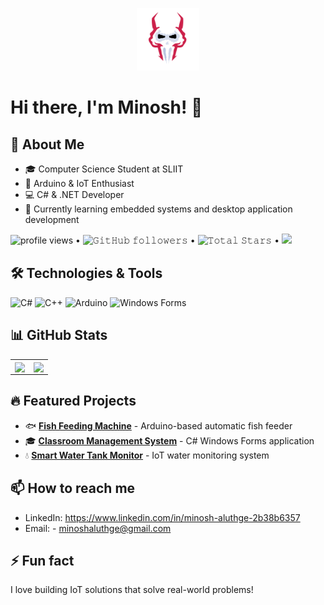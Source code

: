 <p align="center" ><img  src = "https://github.com/minosh-aluthge/minosh-aluthge/blob/main/logo.gif?raw=true" width = 100px></p>

# Hi there, I'm Minosh! 👋

## 🚀 About Me
- 🎓 Computer Science Student at SLIIT
- 🔧 Arduino & IoT Enthusiast
- 💻 C# & .NET Developer
- 🌱 Currently learning embedded systems and desktop application development
 <p align="left">
  <img alt = "profile views" src="https://komarev.com/ghpvc/?username=minosh-aluthge&style=flat&color=blue"> •   
  <img alt="𝙶𝚒𝚝𝙷𝚞𝚋 𝚏𝚘𝚕𝚕𝚘𝚠𝚎𝚛𝚜" src="https://img.shields.io/github/followers/minosh-aluthge?label=Followers&style=social"> •
  <img src="https://img.shields.io/github/stars/minosh-aluthge?label=Stars" alt="𝚃𝚘𝚝𝚊𝚕 𝚂𝚝𝚊𝚛𝚜"> •
  <a href="https://github.com/sponsors/minosh-aluthge"><img src="https://img.shields.io/static/v1?label=Sponsor&message=%E2%9D%A4&logo=GitHub&color=%23fe8e86"/></a>
</p>

## 🛠️ Technologies & Tools
![C#](https://img.shields.io/badge/-C%23-239120?style=flat-square&logo=c-sharp&logoColor=white)
![C++](https://img.shields.io/badge/-C++-00599C?style=flat-square&logo=c%2B%2B&logoColor=white)
![Arduino](https://img.shields.io/badge/-Arduino-00979D?style=flat-square&logo=arduino&logoColor=white)
![Windows Forms](https://img.shields.io/badge/-Windows%20Forms-0078D4?style=flat-square&logo=windows&logoColor=white)

## 📊 GitHub Stats
<p align="center">
<table align="center">
<tr border="none">
 <td width="50%" align="center">
<img align="center" src="https://github-readme-stats.vercel.app/api?username=minosh-aluthge&show_icons=true&theme=radical"/>
 </td>
<td width="50%" align="center">

  <img  align="center"  src="https://github-readme-stats.anuraghazra1.vercel.app/api/top-langs/?username=minosh-aluthge&theme=dark&hide_border=false&no-bg=true&no-frame=true&langs_count=10"/>
  
  </td>
</tr>
</table>

## 🔥 Featured Projects
- 🐟 **[Fish Feeding Machine](https://github.com/minosh-aluthge/fish-feeding-machine)** - Arduino-based automatic fish feeder
- 🎓 **[Classroom Management System](https://github.com/minosh-aluthge/ClassRoom-Management-System)** - C# Windows Forms application
- 💧 **[Smart Water Tank Monitor](https://github.com/minosh-aluthge/smart-water-tank-monitor-y1s1)** - IoT water monitoring system

## 📫 How to reach me
- LinkedIn: https://www.linkedin.com/in/minosh-aluthge-2b38b6357
- Email: - minoshaluthge@gmail.com

## ⚡ Fun fact
I love building IoT solutions that solve real-world problems!
